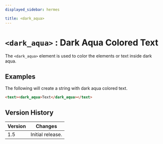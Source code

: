 ```yaml
---
displayed_sidebar: hermes

title: <dark_aqua>
---
```


# `<dark_aqua>` : Dark Aqua Colored Text

The `<dark_aqua>` element is used to color the elements or text inside dark aqua.

## Examples

The following will create a string with dark aqua colored text.

```html
<text><dark_aqua>Text</dark_aqua></text>
```

## Version History

| Version | Changes |
|---------| ------- |
| 1.5     | Initial release. |